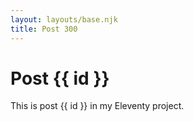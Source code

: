 ```yaml
---
layout: layouts/base.njk
title: Post 300
---
```


# Post {{ id }}

This is post {{ id }} in my Eleventy project.
